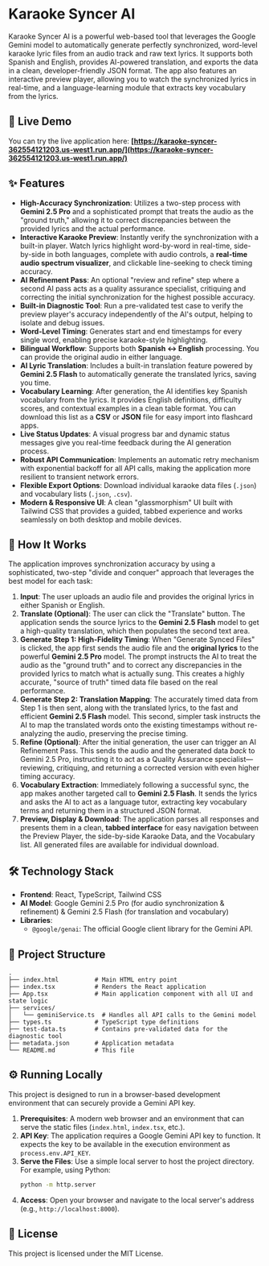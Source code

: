 # Karaoke Syncer AI

Karaoke Syncer AI is a powerful web-based tool that leverages the Google Gemini model to automatically generate perfectly synchronized, word-level karaoke lyric files from an audio track and raw text lyrics. It supports both Spanish and English, provides AI-powered translation, and exports the data in a clean, developer-friendly JSON format. The app also features an interactive preview player, allowing you to watch the synchronized lyrics in real-time, and a language-learning module that extracts key vocabulary from the lyrics.

## 🚀 Live Demo

You can try the live application here: **[https://karaoke-syncer-362554121203.us-west1.run.app/](https://karaoke-syncer-362554121203.us-west1.run.app/)**

## ✨ Features

- **High-Accuracy Synchronization**: Utilizes a two-step process with **Gemini 2.5 Pro** and a sophisticated prompt that treats the audio as the "ground truth," allowing it to correct discrepancies between the provided lyrics and the actual performance.
- **Interactive Karaoke Preview**: Instantly verify the synchronization with a built-in player. Watch lyrics highlight word-by-word in real-time, side-by-side in both languages, complete with audio controls, a **real-time audio spectrum visualizer**, and clickable line-seeking to check timing accuracy.
- **AI Refinement Pass**: An optional "review and refine" step where a second AI pass acts as a quality assurance specialist, critiquing and correcting the initial synchronization for the highest possible accuracy.
- **Built-in Diagnostic Tool**: Run a pre-validated test case to verify the preview player's accuracy independently of the AI's output, helping to isolate and debug issues.
- **Word-Level Timing**: Generates start and end timestamps for every single word, enabling precise karaoke-style highlighting.
- **Bilingual Workflow**: Supports both **Spanish ↔ English** processing. You can provide the original audio in either language.
- **AI Lyric Translation**: Includes a built-in translation feature powered by **Gemini 2.5 Flash** to automatically generate the translated lyrics, saving you time.
- **Vocabulary Learning**: After generation, the AI identifies key Spanish vocabulary from the lyrics. It provides English definitions, difficulty scores, and contextual examples in a clean table format. You can download this list as a **CSV** or **JSON** file for easy import into flashcard apps.
- **Live Status Updates**: A visual progress bar and dynamic status messages give you real-time feedback during the AI generation process.
- **Robust API Communication**: Implements an automatic retry mechanism with exponential backoff for all API calls, making the application more resilient to transient network errors.
- **Flexible Export Options**: Download individual karaoke data files (`.json`) and vocabulary lists (`.json`, `.csv`).
- **Modern & Responsive UI**: A clean "glassmorphism" UI built with Tailwind CSS that provides a guided, tabbed experience and works seamlessly on both desktop and mobile devices.

## 🚀 How It Works

The application improves synchronization accuracy by using a sophisticated, two-step "divide and conquer" approach that leverages the best model for each task:

1.  **Input**: The user uploads an audio file and provides the original lyrics in either Spanish or English.
2.  **Translate (Optional)**: The user can click the "Translate" button. The application sends the source lyrics to the **Gemini 2.5 Flash** model to get a high-quality translation, which then populates the second text area.
3.  **Generate Step 1: High-Fidelity Timing**: When "Generate Synced Files" is clicked, the app first sends the audio file and the **original lyrics** to the powerful **Gemini 2.5 Pro** model. The prompt instructs the AI to treat the audio as the "ground truth" and to correct any discrepancies in the provided lyrics to match what is actually sung. This creates a highly accurate, "source of truth" timed data file based on the real performance.
4.  **Generate Step 2: Translation Mapping**: The accurately timed data from Step 1 is then sent, along with the translated lyrics, to the fast and efficient **Gemini 2.5 Flash** model. This second, simpler task instructs the AI to map the translated words onto the existing timestamps without re-analyzing the audio, preserving the precise timing.
5.  **Refine (Optional)**: After the initial generation, the user can trigger an AI Refinement Pass. This sends the audio and the generated data *back* to Gemini 2.5 Pro, instructing it to act as a Quality Assurance specialist—reviewing, critiquing, and returning a corrected version with even higher timing accuracy.
6.  **Vocabulary Extraction**: Immediately following a successful sync, the app makes another targeted call to **Gemini 2.5 Flash**. It sends the lyrics and asks the AI to act as a language tutor, extracting key vocabulary terms and returning them in a structured JSON format.
7.  **Preview, Display & Download**: The application parses all responses and presents them in a clean, **tabbed interface** for easy navigation between the Preview Player, the side-by-side Karaoke Data, and the Vocabulary list. All generated files are available for individual download.

## 🛠️ Technology Stack

- **Frontend**: React, TypeScript, Tailwind CSS
- **AI Model**: Google Gemini 2.5 Pro (for audio synchronization & refinement) & Gemini 2.5 Flash (for translation and vocabulary)
- **Libraries**:
  - `@google/genai`: The official Google client library for the Gemini API.

## 📂 Project Structure

```
.
├── index.html          # Main HTML entry point
├── index.tsx           # Renders the React application
├── App.tsx             # Main application component with all UI and state logic
├── services/
│   └── geminiService.ts  # Handles all API calls to the Gemini model
├── types.ts            # TypeScript type definitions
├── test-data.ts        # Contains pre-validated data for the diagnostic tool
├── metadata.json       # Application metadata
└── README.md           # This file
```

## ⚙️ Running Locally

This project is designed to run in a browser-based development environment that can securely provide a Gemini API key.

1.  **Prerequisites**: A modern web browser and an environment that can serve the static files (`index.html`, `index.tsx`, etc.).
2.  **API Key**: The application requires a Google Gemini API key to function. It expects the key to be available in the execution environment as `process.env.API_KEY`.
3.  **Serve the Files**: Use a simple local server to host the project directory. For example, using Python:
    ```bash
    python -m http.server
    ```
4.  **Access**: Open your browser and navigate to the local server's address (e.g., `http://localhost:8000`).

## 📄 License

This project is licensed under the MIT License.